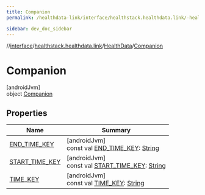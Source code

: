 ```yaml
---
title: Companion
permalink: /healthdata-link/interface/healthstack.healthdata.link/-health-data/-companion/index.html

sidebar: dev_doc_sidebar
---
```

//[interface](../../../../interface.html)/[healthstack.healthdata.link](../../index.html)/[HealthData](../index.html)/[Companion](index.html)



# Companion



[androidJvm]\
object [Companion](index.html)



## Properties


| Name | Summary |
|---|---|
| [END_TIME_KEY](-e-n-d_-t-i-m-e_-k-e-y.html) | [androidJvm]<br>const val [END_TIME_KEY](-e-n-d_-t-i-m-e_-k-e-y.html): [String](https://kotlinlang.org/api/latest/jvm/stdlib/kotlin/-string/index.html) |
| [START_TIME_KEY](-s-t-a-r-t_-t-i-m-e_-k-e-y.html) | [androidJvm]<br>const val [START_TIME_KEY](-s-t-a-r-t_-t-i-m-e_-k-e-y.html): [String](https://kotlinlang.org/api/latest/jvm/stdlib/kotlin/-string/index.html) |
| [TIME_KEY](-t-i-m-e_-k-e-y.html) | [androidJvm]<br>const val [TIME_KEY](-t-i-m-e_-k-e-y.html): [String](https://kotlinlang.org/api/latest/jvm/stdlib/kotlin/-string/index.html) |

